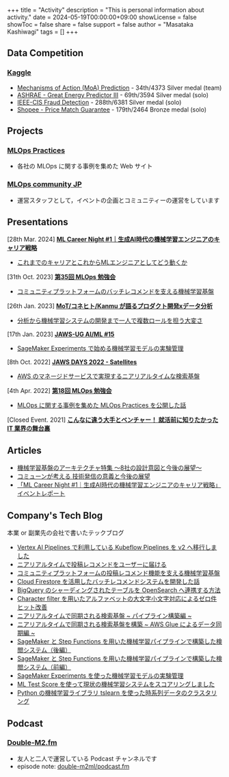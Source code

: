 +++
title = "Activity"
description = "This is personal information about activity."
date = 2024-05-19T00:00:00+09:00
showLicense = false
showToc = false
share = false
support = false
author = "Masataka Kashiwagi"
tags = []
+++

## **Data Competition**

### [Kaggle](https://www.kaggle.com/masatakashiwagi)

- [Mechanisms of Action (MoA) Prediction](https://www.kaggle.com/competitions/lish-moa) - 34th/4373 Silver medal (team)
- [ASHRAE - Great Energy Predictor III](https://www.kaggle.com/competitions/ashrae-energy-prediction) - 69th/3594 Silver medal (solo)
- [IEEE-CIS Fraud Detection](https://www.kaggle.com/competitions/ieee-fraud-detection) - 288th/6381 Silver medal (solo)
- [Shopee - Price Match Guarantee](https://www.kaggle.com/competitions/shopee-product-matching) - 179th/2464 Bronze medal (solo)

## **Projects**

### [MLOps Practices](https://masatakashiwagi.github.io/mlops-practices/)

- 各社の MLOps に関する事例を集めた Web サイト

### [MLOps community JP](https://mlops.connpass.com/)

- 運営スタッフとして，イベントの企画とコミュニティーの運営をしています

## **Presentations**

[28th Mar. 2024] **<u>[ML Career Night #1｜生成AI時代の機械学習エンジニアのキャリア戦略](https://tech-track.connpass.com/event/304056/)</u>**

- [これまでのキャリアとこれからMLエンジニアとしてどう動くか](https://speakerdeck.com/masatakashiwagi/koremadenokiyariatokorekaramlenziniatositedoudong-kuka)

[31th Oct. 2023] **<u>[第35回 MLOps 勉強会](https://mlops.connpass.com/event/297976/)</u>**

- [コミュニティプラットフォームのバッチレコメンドを支える機械学習基盤](https://speakerdeck.com/masatakashiwagi/di-35hui-mlops-mian-qiang-hui-komiyuniteipuratutohuomunobatutirekomendowozhi-eruji-jie-xue-xi-ji-pan)

[26th Jan. 2023] **<u>[MoT/コネヒト/Kanmu が語るプロダクト開発xデータ分析](https://kanmu.connpass.com/event/270440/)</u>**

- [分析から機械学習システムの開発まで一人で複数ロールを担う大変さ](https://speakerdeck.com/masatakashiwagi/kanmu-gayu-rupurodakutokai-fa-xdetafen-xi-fen-xi-karaji-jie-xue-xi-sisutemunokai-fa-made-ren-defu-shu-roruwodan-uda-bian-sa)

[17th Jan. 2023] **<u>[JAWS-UG AI/ML #15](https://jawsug-ai.connpass.com/event/263957/)</u>**

- [SageMaker Experiments で始める機械学習モデルの実験管理](https://speakerdeck.com/masatakashiwagi/ml-number-15-sagemaker-experimentsdeshi-meruji-jie-xue-xi-moderunoshi-yan-guan-li)

[8th Oct. 2022] **<u>[JAWS DAYS 2022 - Satellites](https://jawsdays2022.jaws-ug.jp/sessions/A11/)</u>**

- [AWS のマネージドサービスで実現するニアリアルタイムな検索基盤](https://speakerdeck.com/masatakashiwagi/jaws-days-2022-awsnomanezidosabisudeshi-xian-suruniariarutaimunajian-suo-ji-pan)

[4th Apr. 2022] **<u>[第18回 MLOps 勉強会](https://mlops.connpass.com/event/242652/)</u>**

- [MLOps に関する事例を集めた MLOps Practices を公開した話](https://speakerdeck.com/masatakashiwagi/di-18hui-mlops-mian-qiang-hui-mlops-practicesfalseshao-jie)

[Closed Event. 2021] **<u>[こんなに違う大手とベンチャー！ 就活前に知りたかった IT 業界の舞台裏](https://www.goodfind.jp/2021/seminar/5265)</u>**

## **Articles**

- [機械学習基盤のアーキテクチャ特集 〜8社の設計意図と今後の展望〜](https://findy-tools.io/articles/ml/17)
- [コミューンが考える 技術発信の意義と今後の展望](https://note.com/communeinc/n/n4d0104c5d483)
- [「ML Career Night #1｜生成AI時代の機械学習エンジニアのキャリア戦略」 イベントレポート](https://techhire.trackrecords.co.jp/media/ML-Career-Night1)

## **Company's Tech Blog**

本業 or 副業先の会社で書いたテックブログ

- [Vertex AI Pipelines で利用している Kubeflow Pipelines を v2 へ移行しました](https://tech.commune.co.jp/entry/2024/06/24/180000)
- [ニアリアルタイムで投稿レコメンドをユーザーに届ける](https://tech.commmune.jp/entry/2023/12/22/173000)
- [コミュニティプラットフォームの投稿レコメンド機能を支える機械学習基盤](https://tech.commmune.jp/entry/2023/09/27/173000)
- [Cloud Firestore を活用したバッチレコメンドシステムを開発した話](https://tech.high-link.co.jp/entry/Cloud-Firestore-batch-recommend-system)
- [BigQuery のシャーディングされたテーブルを OpenSearch へ連携する方法](https://tech.connehito.com/entry/2022/11/25/171208)
- [Character filter を用いたアルファベットの大文字小文字対応によるゼロ件ヒット改善](https://tech.connehito.com/entry/2022/11/15/180104)
- [ニアリアルタイムで同期される検索基盤 ~ パイプライン構築編 ~](https://tech.connehito.com/entry/2022/09/16/165655)
- [ニアリアルタイムで同期される検索基盤を構築 ~ AWS Glue によるデータ同期編 ~](https://tech.connehito.com/entry/2022/08/24/184911)
- [SageMaker と Step Functions を用いた機械学習パイプラインで構築した検閲システム（後編）](https://tech.connehito.com/entry/2022/03/28/190436)
- [SageMaker と Step Functions を用いた機械学習パイプラインで構築した検閲システム（前編）](https://tech.connehito.com/entry/2022/03/24/173719)
- [SageMaker Experiments を使った機械学習モデルの実験管理](https://tech.connehito.com/entry/2021/12/15/181332)
- [ML Test Score を使って現状の機械学習システムをスコアリングしました](https://tech.connehito.com/entry/2021/09/30/181145)
- [Python の機械学習ライブラリ tslearn を使った時系列データのクラスタリング](https://blog.brains-tech.co.jp/tslearn-time-series-clustering)

## **Podcast**

### [Double-M2.fm](https://anchor.fm/double-m2)

- 友人と二人で運営している Podcast チャンネルです
- episode note: [double-m2ml/podcast.fm](https://github.com/double-m2ml/podcast.fm)
